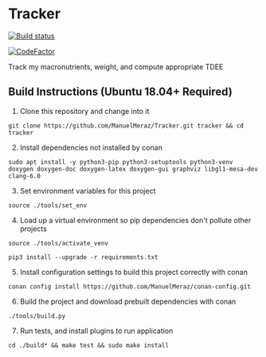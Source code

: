 # Tracker

<!---
[![Build Status](https://travis-ci.com/ManuelMeraz/Tracker.svg?branch=basic_gui)](https://travis-ci.com/ManuelMeraz/Tracker)
--->

[![Build status](https://ci.appveyor.com/api/projects/status/i6sjmosx274gb059/branch/basic_gui?svg=true)](https://ci.appveyor.com/project/ManuelMeraz/tracker/branch/basic_gui)

[![CodeFactor](https://www.codefactor.io/repository/github/manuelmeraz/tracker/badge/master)](https://www.codefactor.io/repository/github/manuelmeraz/tracker/overview/master)

Track my macronutrients, weight, and compute appropriate TDEE


## Build Instructions (Ubuntu 18.04+ Required)

1. Clone this repository and change into it

`git clone https://github.com/ManuelMeraz/Tracker.git tracker && cd tracker`

2. Install dependencies not installed by conan 

`sudo apt install -y python3-pip python3-setuptools python3-venv doxygen doxygen-doc doxygen-latex doxygen-gui graphviz libgl1-mesa-dev clang-6.0`

3. Set environment variables for this project

`source ./tools/set_env`

4. Load up a virtual environment so pip dependencies don't pollute other projects

`source ./tools/activate_venv`

`pip3 install --upgrade -r requirements.txt`

5. Install configuration settings to build this project correctly with conan

`conan config install https://github.com/ManuelMeraz/conan-config.git`

6. Build the project and download prebuilt dependencies with conan

`./tools/build.py`

7. Run tests, and install plugins to run application

`cd ./build* && make test && sudo make install`


